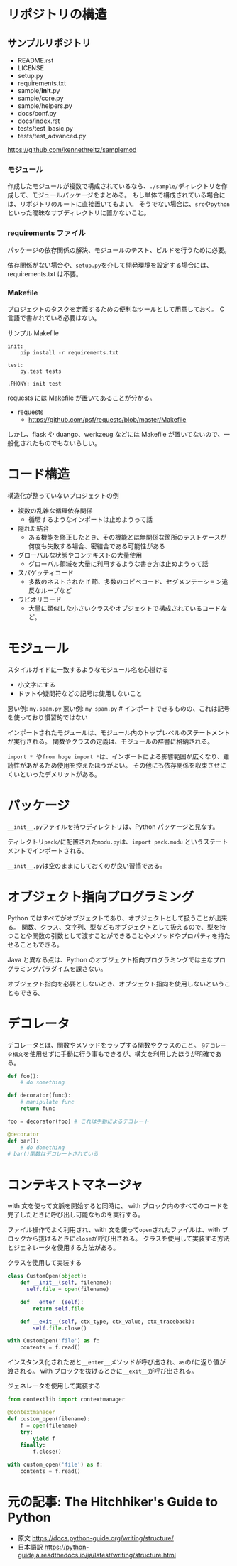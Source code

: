# リポジトリの構造

## サンプルリポジトリ

- README.rst
- LICENSE
- setup.py
- requirements.txt
- sample/**init**.py
- sample/core.py
- sample/helpers.py
- docs/conf.py
- docs/index.rst
- tests/test_basic.py
- tests/test_advanced.py

https://github.com/kennethreitz/samplemod

### モジュール

作成したモジュールが複数で構成されているなら、`./sample/`ディレクトリを作成して、モジュールパッケージをまとめる。
もし単体で構成されている場合には、リポジトリのルートに直接置いてもよい。
そうでない場合は、`src`や`python`といった曖昧なサブディレクトリに置かないこと。

### requirements ファイル

パッケージの依存関係の解決、モジュールのテスト、ビルドを行うために必要。

依存関係がない場合や、`setup.py`を介して開発環境を設定する場合には、requirements.txt は不要。

### Makefile

プロジェクトのタスクを定義するための便利なツールとして用意しておく。
C 言語で書かれている必要はない。

サンプル Makefile

```
init:
    pip install -r requirements.txt

test:
    py.test tests

.PHONY: init test
```

requests には Makefile が置いてあることが分かる。

- requests
  - https://github.com/psf/requests/blob/master/Makefile

しかし、flask や duango、werkzeug などには Makefile が置いてないので、一般化されたものでもないらしい。

# コード構造

構造化が整っていないプロジェクトの例

- 複数の乱雑な循環依存関係
  - 循環するようなインポートは止めようって話
- 隠れた結合
  - ある機能を修正したとき、その機能とは無関係な箇所のテストケースが何度も失敗する場合、密結合である可能性がある
- グローバルな状態やコンテキストの大量使用
  - グローバル領域を大量に利用するような書き方は止めようって話
- スパゲッティコード
  - 多数のネストされた if 節、多数のコピペコード、セグメンテーション違反なループなど
- ラビオリコード
  - 大量に類似した小さいクラスやオブジェクトで構成されているコードなど。

# モジュール

スタイルガイドに一致するようなモジュール名を心掛ける

- 小文字にする
- ドットや疑問符などの記号は使用しないこと

悪い例: `my.spam.py`
悪い例: `my_spam.py` # インポートできるものの、これは記号を使っており慣習的ではない

インポートされたモジュールは、モジュール内のトップレベルのステートメントが実行される。
関数やクラスの定義は、モジュールの辞書に格納される。

`import * `や`from hoge import *`は、インポートによる影響範囲が広くなり、難読性があがるため使用を控えたほうがよい。
その他にも依存関係を収束させにくいといったデメリットがある。

# パッケージ

`__init__.py`ファイルを持つディレクトリは、Python パッケージと見なす。

ディレクトリ`pack/`に配置された`modu.py`は、`import pack.modu` というステートメントでインポートされる。

`__init__.py`は空のままにしておくのが良い習慣である。

# オブジェクト指向プログラミング

Python ではすべてがオブジェクトであり、オブジェクトとして扱うことが出来る。
関数、クラス、文字列、型などもオブジェクトとして扱えるので、型を持つことや関数の引数として渡すことができることやメソッドやプロパティを持たせることもできる。

Java と異なる点は、Python のオブジェクト指向プログラミングでは主なプログラミングパラダイムを課さない。

オブジェクト指向を必要としないとき、オブジェクト指向を使用しないということもできる。

# デコレータ

デコレータとは、関数やメソッドをラップする関数やクラスのこと。
`@デコレータ構文`を使用せずに手動に行う事もできるが、構文を利用したほうが明確である。

```python
def foo():
    # do something

def decorator(func):
    # manipulate func
    return func

foo = decorator(foo) # これは手動によるデコレート

@decorator
def bar():
    # do domething
# bar()関数はデコレートされている
```

# コンテキストマネージャ

with 文を使って文脈を開始すると同時に、 with ブロック内のすべてのコードを完了したときに呼び出し可能なものを実行する。

ファイル操作でよく利用され、with 文を使って`open`されたファイルは、with ブロックから抜けるときに`close`が呼び出される。
クラスを使用して実装する方法とジェネレータを使用する方法がある。

クラスを使用して実装する

```python
class CustomOpen(object):
    def __init__(self, filename):
      self.file = open(filename)

    def __enter__(self):
        return self.file

    def __exit__(self, ctx_type, ctx_value, ctx_traceback):
        self.file.close()

with CustomOpen('file') as f:
    contents = f.read()
```

インスタンス化されたあと`__enter__`メソッドが呼び出され、`as`の`f`に返り値が渡される。
with ブロックを抜けるときに`__exit__`が呼び出される。

ジェネレータを使用して実装する

```python
from contextlib import contextmanager

@contextmanager
def custom_open(filename):
    f = open(filename)
    try:
        yield f
    finally:
        f.close()

with custom_open('file') as f:
    contents = f.read()
```

# 元の記事: The Hitchhiker's Guide to Python

- 原文
  https://docs.python-guide.org/writing/structure/
- 日本語訳
  https://python-guideja.readthedocs.io/ja/latest/writing/structure.html
